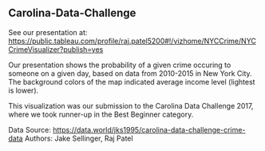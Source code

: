 ## Carolina-Data-Challenge
See our presentation at: 
https://public.tableau.com/profile/raj.patel5200#!/vizhome/NYCCrime/NYCCrimeVisualizer?publish=yes

Our presentation shows the probability of a given crime occuring to someone on a given day, based on data from 2010-2015 in New York City. The background colors of the map indicated average income level (lightest is lower). 

This visualization was our submission to the Carolina Data Challenge 2017, where we took runner-up in the Best Beginner category. 

Data Source: https://data.world/jks1995/carolina-data-challenge-crime-data
Authors: Jake Sellinger, Raj Patel
